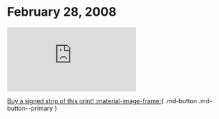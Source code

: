 # February 28, 2008

![](https://www.achewood.com/comic.php?date=02282008)

[Buy a signed strip of this print! :material-image-frame:](https://achewood-holiday-pop-up.myshopify.com/products/strip#02282008){ .md-button .md-button--primary }
